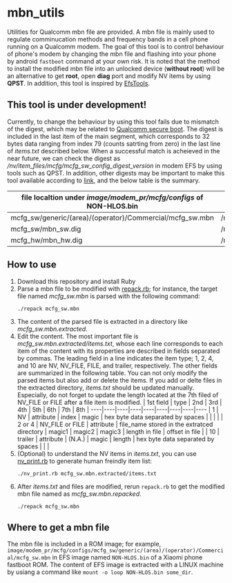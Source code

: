 # mbn_utils
Utilities for Qualcomm mbn file are provided.
A mbn file is mainly used to regulate comminucation methods and frequency bands in a cell phone running on a Qualcomm modem.
The goal of this tool is to control behaviour of phone's modem by changing the mbn file and flashing into your phone by android `fastboot` command at your own risk.
It is noted that the method to install the modified mbn file into an unlocked device (**without root**) will be an alternative to get **root**, open **diag** port and modify NV items by using **QPST**.
In addition, this tool is inspired by [EfsTools](https://github.com/JohnBel/EfsTools).

## This tool is under development!
Currently, to change the behaviour by using this tool fails due to mismatch of the digest, which may be related to [Qualcomm secure boot](https://github.com/TalAloni/QualcommSecureBoot-SecondaryExecutableVerifier/).
The digest is included in the last item of the main segment, which corresponds to 32 bytes data ranging from index 79 (counts satrting from zero) in the last line of _items.txt_ described below.
When a successful match is acheieved in the near future, we can check the digest as _/nv/item_files/mcfg/mcfg_sw_config_digest_version_ in modem EFS by using tools such as QPST.
In addition, other digests may be important to make this tool available according to [link](https://www.jianshu.com/p/ca84184877a1), and the below table is the summary.

| file localtion under _image/modem_pr/mcfg/configs_ of NON-HLOS.bin | EFS location |
----|----
| mcfg_sw/generic/(area)/(operator)/Commercial/mcfg_sw.mbn | /nv/item_files/mcfg/mcfg_sw_config_digest_version |
| mcfg_sw/mbn_sw.dig | /nv/item_files/mcfg/mcfg_rfs_sw_digest_version |
| mcfg_hw/mbn_hw.dig | /nv/item_files/mcfg/mcfg_rfs_hw_digest_version |


## How to use
1. Download this repository and install Ruby
1. Parse a mbn file to be modified with [repack.rb](repack.rb); for instance, the target file named _mcfg_sw.mbn_ is parsed with the following command:
    ```
    ./repack mcfg_sw.mbn
    ```
1. The content of the parsed file is extracted in a directory like _mcfg_sw.mbn.extracted_.
1. Edit the content. The most important file is _mcfg_sw.mbn.extracted/items.txt_, whose each line corresponds to each item of the content with its properties are described in fields separated by commas.
The leading field in a line indicates the item type; 1, 2, 4, and 10 are NV, NV_FILE, FILE, and trailer, respectively.
The other fields are summarized in the following table.
You can not only modify the parsed items but also add or delete the items.
If you add or delte files in the extracted directory, _items.txt_ should be updated manually.
Especially, do not forget to update the length located at the 7th filed of NV_FILE or FILE after a file item is modified.
    | 1st field | type | 2nd | 3rd | 4th | 5th | 6th | 7th | 8th |
    ----|----|----|----|----|----|----|----|----
    | 1 | NV | attribute | index | magic | hex byte data separated by spaces | | | |
    | 2 or 4 | NV_FILE or FILE | attribute | file_name stored in the extratced directory | magic1 | magic2 | magic3 | length in file | offset in file |
    | 10 | trailer | attribute | (N.A.) | magic | length | hex byte data separated by spaces | | |
1. (Optional) to understand the NV items in _items.txt_, you can use [nv_print.rb](nv_print.rb) to generate human freindly item list:
    ```
    ./nv_print.rb mcfg_sw.mbn.extracted/items.txt
    ```
1. After _items.txt_ and files are modified, rerun `repack.rb` to get the modified mbn file named as _mcfg_sw.mbn.repacked_.
    ```
    ./repack mcfg_sw.mbn
    ```

## Where to get a mbn file
The mbn file is included in a ROM image; for example, `image/modem_pr/mcfg/configs/mcfg_sw/generic/(area)/(operator)/Commercial/mcfg_sw.mbn` in EFS image named `NON-HLOS.bin` of a Xiaomi phone fastboot ROM.
The content of EFS image is extracted with a LINUX machine by usiang a command like `mount -o loop NON-HLOS.bin some_dir`.
